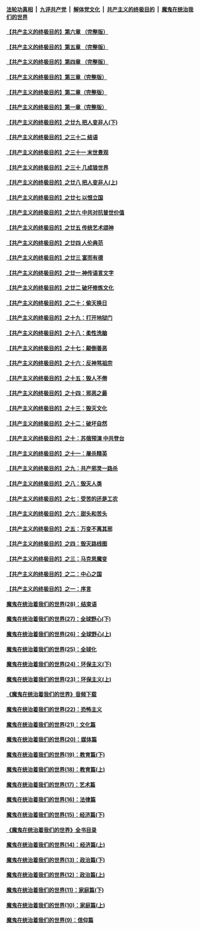 ####  [法轮功真相](../../../../basic/blob/master/README.md?t=05021001) &nbsp;|&nbsp; [九评共产党](../../../../9ping.md/blob/master/README.md?t=05021001) &nbsp;|&nbsp; [解体党文化](../../../../jtdwh.md/blob/master/README.md?t=05021001)  &nbsp;|&nbsp; [共产主义的终极目的](../../../../gczydzjmd.md/blob/master/README.md?t=05021001) &nbsp;|&nbsp; [魔鬼在统治我们的世界](../../../../mgztzwmdsj.md/blob/master/README.md?t=05021001) 

#### [【共产主义的终极目的】第六章 （完整版）](../pages/nsc422/n11428913.md?t=05021001) 

#### [【共产主义的终极目的】第五章 （完整版）](../pages/nsc422/n11428912.md?t=05021001) 

#### [【共产主义的终极目的】第四章 （完整版）](../pages/nsc422/n11428907.md?t=05021001) 

#### [【共产主义的终极目的】第三章（完整版）](../pages/nsc422/n11428848.md?t=05021001) 

#### [【共产主义的终极目的】第二章（完整版）](../pages/nsc422/n11428831.md?t=05021001) 

#### [【共产主义的终极目的】第一章（完整版）](../pages/nsc422/n11417651.md?t=05021001) 

#### [【共产主义的终极目的】之廿九 把人变非人(下)](../pages/nsc422/n11344140.md?t=05021001) 

#### [【共产主义的终极目的】之三十二 结语](../pages/nsc422/n11360535.md?t=05021001) 

#### [【共产主义的终极目的】之三十一 末世景观](../pages/nsc422/n11351129.md?t=05021001) 

#### [【共产主义的终极目的】之三十 几成狼世界](../pages/nsc422/n11348280.md?t=05021001) 

#### [【共产主义的终极目的】之廿八 把人变非人(上)](../pages/nsc422/n11340492.md?t=05021001) 

#### [【共产主义的终极目的】之廿七 以恨立国](../pages/nsc422/n11336944.md?t=05021001) 

#### [【共产主义的终极目的】之廿六 中共对抗普世价值](../pages/nsc422/n11324785.md?t=05021001) 

#### [【共产主义的终极目的】之廿五 传统艺术颂神](../pages/nsc422/n11296396.md?t=05021001) 

#### [【共产主义的终极目的】之廿四 人伦典范](../pages/nsc422/n11296397.md?t=05021001) 

#### [【共产主义的终极目的】之廿三 富而有德](../pages/nsc422/n11283598.md?t=05021001) 

#### [【共产主义的终极目的】之廿一 神传语言文字](../pages/nsc422/n11263265.md?t=05021001) 

#### [【共产主义的终极目的】之廿二 破坏修炼文化](../pages/nsc422/n11245728.md?t=05021001) 

#### [【共产主义的终极目的】之二十：偷天换日](../pages/nsc422/n11238846.md?t=05021001) 

#### [【共产主义的终极目的】之十九：打开地狱门](../pages/nsc422/n11206376.md?t=05021001) 

#### [【共产主义的终极目的】之十八：柔性洗脑](../pages/nsc422/n11199994.md?t=05021001) 

#### [【共产主义的终极目的】之十七：颠倒善恶](../pages/nsc422/n11179782.md?t=05021001) 

#### [【共产主义的终极目的】之十六：反神骂祖宗](../pages/nsc422/n11166798.md?t=05021001) 

#### [【共产主义的终极目的】之十五：毁人不倦](../pages/nsc422/n11166792.md?t=05021001) 

#### [【共产主义的终极目的】之十四：邪恶之最](../pages/nsc422/n11150249.md?t=05021001) 

#### [【共产主义的终极目的】之十三：毁灭文化](../pages/nsc422/n11135227.md?t=05021001) 

#### [【共产主义的终极目的】之十二：破坏自然](../pages/nsc422/n11135214.md?t=05021001) 

#### [【共产主义的终极目的】之十：苏俄预演 中共登台](../pages/nsc422/n11118424.md?t=05021001) 

#### [【共产主义的终极目的】之十一：屠杀精英](../pages/nsc422/n11118442.md?t=05021001) 

#### [【共产主义的终极目的】之九：共产邪灵一路杀](../pages/nsc422/n11114139.md?t=05021001) 

#### [【共产主义的终极目的】之八：毁灭人类](../pages/nsc422/n11108503.md?t=05021001) 

#### [【共产主义的终极目的】之七：受苦的还是工农](../pages/nsc422/n11101809.md?t=05021001) 

#### [【共产主义的终极目的】之六：甜头和苦头](../pages/nsc422/n11096971.md?t=05021001) 

#### [【共产主义的终极目的】之五：万变不离其邪](../pages/nsc422/n11091285.md?t=05021001) 

#### [【共产主义的终极目的】之四：毁灭路线图](../pages/nsc422/n11086284.md?t=05021001) 

#### [【共产主义的终极目的】之三：马克思魔变](../pages/nsc422/n11061941.md?t=05021001) 

#### [【共产主义的终极目的】之二：中心之国](../pages/nsc422/n11047728.md?t=05021001) 

#### [【共产主义的终极目的】之一：序言](../pages/nsc422/n11086077.md?t=05021001) 

#### [魔鬼在统治着我们的世界(28)：结束语](../pages/nsc422/n10936246.md?t=05021001) 

#### [魔鬼在统治着我们的世界(27)：全球野心(下)](../pages/nsc422/n10928319.md?t=05021001) 

#### [魔鬼在统治着我们的世界(26)：全球野心(上)](../pages/nsc422/n10900318.md?t=05021001) 

#### [魔鬼在统治着我们的世界(25)：全球化](../pages/nsc422/n10788205.md?t=05021001) 

#### [魔鬼在统治着我们的世界(24)：环保主义(下)](../pages/nsc422/n10695307.md?t=05021001) 

#### [魔鬼在统治着我们的世界(23)：环保主义(上)](../pages/nsc422/n10688613.md?t=05021001) 

#### [《魔鬼在统治着我们的世界》音频下载](../pages/nsc422/n10635553.md?t=05021001) 

#### [魔鬼在统治着我们的世界(22)：恐怖主义](../pages/nsc422/n10614727.md?t=05021001) 

#### [魔鬼在统治着我们的世界(21)：文化篇](../pages/nsc422/n10597706.md?t=05021001) 

#### [魔鬼在统治着我们的世界(20)：媒体篇](../pages/nsc422/n10586579.md?t=05021001) 

#### [魔鬼在统治着我们的世界(19)：教育篇(下)](../pages/nsc422/n10564808.md?t=05021001) 

#### [魔鬼在统治着我们的世界(18)：教育篇(上)](../pages/nsc422/n10526970.md?t=05021001) 

#### [魔鬼在统治着我们的世界(17)：艺术篇](../pages/nsc422/n10499093.md?t=05021001) 

#### [魔鬼在统治着我们的世界(16)：法律篇](../pages/nsc422/n10485969.md?t=05021001) 

#### [魔鬼在统治着我们的世界(15)：经济篇(下)](../pages/nsc422/n10469975.md?t=05021001) 

#### [《魔鬼在统治着我们的世界》全书目录](../pages/nsc422/n10464261.md?t=05021001) 

#### [魔鬼在统治着我们的世界(14)：经济篇(上)](../pages/nsc422/n10457370.md?t=05021001) 

#### [魔鬼在统治着我们的世界(13)：政治篇(下)](../pages/nsc422/n10448270.md?t=05021001) 

#### [魔鬼在统治着我们的世界(12)：政治篇(上)](../pages/nsc422/n10444576.md?t=05021001) 

#### [魔鬼在统治着我们的世界(11)：家庭篇(下)](../pages/nsc422/n10440961.md?t=05021001) 

#### [魔鬼在统治着我们的世界(10)：家庭篇(上)](../pages/nsc422/n10435448.md?t=05021001) 

#### [魔鬼在统治着我们的世界(9)：信仰篇](../pages/nsc422/n10432159.md?t=05021001) 

